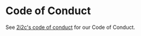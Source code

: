 # Code of Conduct

See [2i2c's code of conduct](https://team-compass.2i2c.org/en/latest/code-of-conduct/index.html) for our Code of Conduct.
